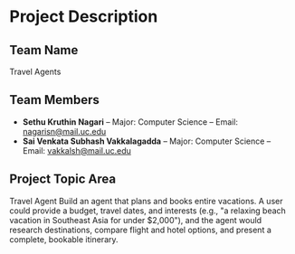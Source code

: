 # Project Description

## Team Name  
Travel Agents

## Team Members  
- **Sethu Kruthin Nagari** – Major: Computer Science – Email: nagarisn@mail.uc.edu  
- **Sai Venkata Subhash Vakkalagadda** – Major: Computer Science – Email: vakkalsh@mail.uc.edu  

## Project Topic Area  
Travel Agent Build an agent that plans and books entire vacations. A user could provide a budget, travel dates, and interests (e.g., "a relaxing beach vacation in Southeast Asia for under $2,000"), and the agent would research destinations, compare flight and hotel options, and present a complete, bookable itinerary.

